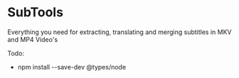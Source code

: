 # SubTools

Everything you need for extracting, translating and merging subtitles in MKV and MP4 Video's

Todo:
- npm install --save-dev @types/node
